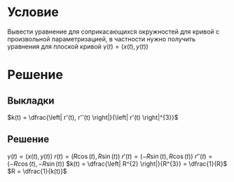 # Условие
Вывести уравнение для соприкасающихся окружностей для кривой с произвольной параметризацией, в частности нужно получить уравнения для плоской кривой $\gamma(t) = (x(t), y(t))$
# Решение

## Выкладки
$k(t) = \dfrac{\left| r'(t), r''(t) \right|}{\left| r'(t) \right|^{3}}$

## Решение
$\gamma(t) = \left( x(t), y(t) \right)$
$r(t) = \left( R\cos(t), R\sin(t) \right)$
$r'(t) = \left( -R\sin(t), R\cos(t) \right)$
$r''(t) = \left( -R\cos(t), -R\sin(t) \right)$
$k(t) = \dfrac{\left| R^{2} \right|}{R^{3}} = \dfrac{1}{R}$
$R = \dfrac{1}{k(t)}$


